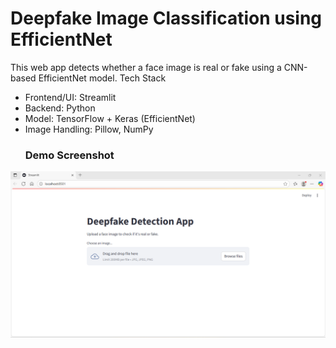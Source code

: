 # Deepfake Image Classification using EfficientNet
This web app detects whether a face image is real or fake using a CNN-based EfficientNet model.
Tech Stack
- Frontend/UI: Streamlit
- Backend: Python
- Model: TensorFlow + Keras (EfficientNet)
- Image Handling: Pillow, NumPy
  ### Demo Screenshot
![Deepfake Detection Screenshot](image_1.png)

